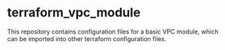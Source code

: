 # terraform_vpc_module
This repository contains configuration files for a basic VPC module, which can be imported into other terraform configuration files.
